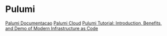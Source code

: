 # Pulumi

[Palumi Documentacao](https://www.pulumi.com/docs/)
[Palumi Cloud](https://app.pulumi.com/)
[Pulumi Tutorial: Introduction, Benefits, and Demo of Modern Infrastructure as Code](https://www.youtube.com/watch?v=IuF0GlO2Myk)
